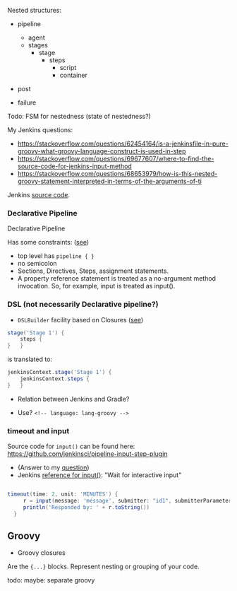 
Nested structures:
* pipeline
   * agent
   * stages
      * stage
         * steps
            * script
            * container

* post
* failure

Todo: FSM for nestedness (state of nestedness?)

My Jenkins questions:

* https://stackoverflow.com/questions/62454164/is-a-jenkinsfile-in-pure-groovy-what-groovy-language-construct-is-used-in-step
* https://stackoverflow.com/questions/69677607/where-to-find-the-source-code-for-jenkins-input-method
* https://stackoverflow.com/questions/68653979/how-is-this-nested-groovy-statement-interpreted-in-terms-of-the-arguments-of-ti

Jenkins [source code](https://github.com/jenkinsci/jenkins).

### Declarative Pipeline
Declarative Pipeline

Has some constraints: ([see](https://www.jenkins.io/doc/book/pipeline/syntax/#declarative-pipeline))
* top level has `pipeline { }`
* no semicolon
* Sections, Directives, Steps, assignment statements.
* A property reference statement is treated as a no-argument method invocation. So, for example, input is treated as input().


### DSL (not necessarily Declarative pipeline?)
* `DSLBuilder` facility based on Closures ([see](https://stackoverflow.com/questions/62454164/is-a-jenkinsfile-in-pure-groovy-what-groovy-language-construct-is-used-in-step))
```groovy
stage('Stage 1') {
    steps {
}   }
```
is translated to:
```groovy
jenkinsContext.stage('Stage 1') {
    jenkinsContext.steps {    
}   }
```

* Relation between Jenkins and Gradle?

* Use? `<!-- language: lang-groovy -->`

### timeout and input 
Source code for `input()` can be found here: https://github.com/jenkinsci/pipeline-input-step-plugin

* (Answer to my [question](https://stackoverflow.com/questions/69677607/where-to-find-the-source-code-for-jenkins-input-method))
* Jenkins [reference for input()](https://www.jenkins.io/doc/pipeline/steps/pipeline-input-step/): "Wait for interactive input"

```groovy

timeout(time: 2, unit: 'MINUTES') {
     r = input(message: 'message', submitter: "id1", submitterParameter: 'who', parameter: 'a,b')
     println('Responded by: ' + r.toString())
  }
```


## Groovy

* Groovy closures

Are the `{...}` blocks. Represent nesting or grouping of your code.

todo: maybe: separate groovy
